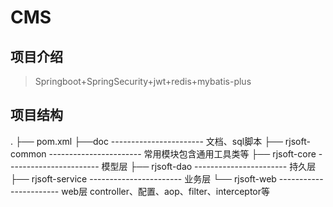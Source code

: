 # CMS



## 项目介绍

> Springboot+SpringSecurity+jwt+redis+mybatis-plus



## 项目结构

.
├── pom.xml
├──doc                        ----------------------- 文档、sql脚本
├── rjsoft-common   ----------------------- 常用模块包含通用工具类等
├── rjsoft-core    	   ----------------------- 模型层
├── rjsoft-dao            ----------------------- 持久层
├── rjsoft-service      ----------------------- 业务层
└── rjsoft-web           ----------------------- web层 controller、配置、aop、filter、interceptor等

